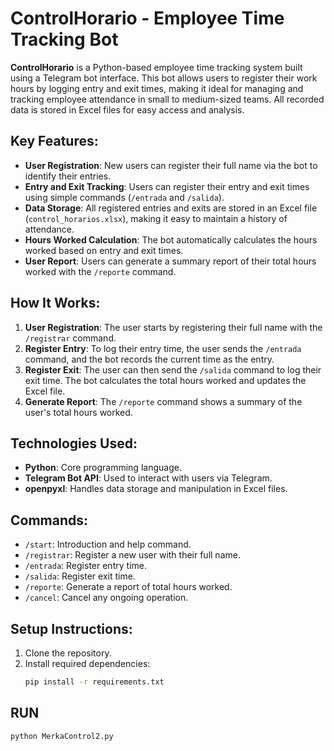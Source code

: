 # ControlHorario - Employee Time Tracking Bot

**ControlHorario** is a Python-based employee time tracking system built using a Telegram bot interface. This bot allows users to register their work hours by logging entry and exit times, making it ideal for managing and tracking employee attendance in small to medium-sized teams. All recorded data is stored in Excel files for easy access and analysis.

## Key Features:
- **User Registration**: New users can register their full name via the bot to identify their entries.
- **Entry and Exit Tracking**: Users can register their entry and exit times using simple commands (`/entrada` and `/salida`).
- **Data Storage**: All registered entries and exits are stored in an Excel file (`control_horarios.xlsx`), making it easy to maintain a history of attendance.
- **Hours Worked Calculation**: The bot automatically calculates the hours worked based on entry and exit times.
- **User Report**: Users can generate a summary report of their total hours worked with the `/reporte` command.

## How It Works:
1. **User Registration**: The user starts by registering their full name with the `/registrar` command.
2. **Register Entry**: To log their entry time, the user sends the `/entrada` command, and the bot records the current time as the entry.
3. **Register Exit**: The user can then send the `/salida` command to log their exit time. The bot calculates the total hours worked and updates the Excel file.
4. **Generate Report**: The `/reporte` command shows a summary of the user's total hours worked.

## Technologies Used:
- **Python**: Core programming language.
- **Telegram Bot API**: Used to interact with users via Telegram.
- **openpyxl**: Handles data storage and manipulation in Excel files.

## Commands:
- `/start`: Introduction and help command.
- `/registrar`: Register a new user with their full name.
- `/entrada`: Register entry time.
- `/salida`: Register exit time.
- `/reporte`: Generate a report of total hours worked.
- `/cancel`: Cancel any ongoing operation.

## Setup Instructions:
1. Clone the repository.
2. Install required dependencies:
   ```bash
   pip install -r requirements.txt

## RUN
```bash
python MerkaControl2.py








